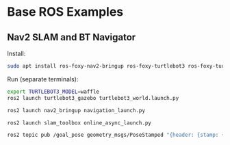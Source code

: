 # Base ROS Examples
## Nav2 SLAM and BT Navigator
Install:
```bash
sudo apt install ros-foxy-nav2-bringup ros-foxy-turtlebot3 ros-foxy-turtlebot3-simulations
```
Run (separate terminals):
```bash
export TURTLEBOT3_MODEL=waffle
ros2 launch turtlebot3_gazebo turtlebot3_world.launch.py
```
```bash
ros2 launch nav2_bringup navigation_launch.py
```
```bash
ros2 launch slam_toolbox online_async_launch.py
```
```bash
ros2 topic pub /goal_pose geometry_msgs/PoseStamped "{header: {stamp: {sec: 0}, frame_id: 'map'}, pose: {position: {x: 0.2, y: 0.0, z: 0.0}, orientation: {w: 1.0}}}"
```
